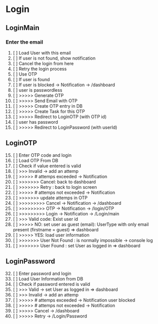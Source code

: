 # Login

## LoginMain

### Enter the email

01. [ ] Load User with this email
02. [ ] If user is not found, show notification
03. [ ] Cancel the login from here
04. [ ] Retry the login process
05. [ ] Use OTP
06. [ ] If user is found
07. [ ] If user is blocked -> Notification -> /dashboard
08. [ ] user is passwordless
09. [ ] >>>>> Generate OTP
10. [ ] >>>>> Send Email with OTP
11. [ ] >>>>> Create OTP entry in DB
12. [ ] >>>>> Create Task for this OTP
13. [ ] >>>>> Redirect to LoginOTP (with OTP id)
14. [ ] user has password
15. [ ] >>>>> Redirect to LoginPassword (with userId)

## LoginOTP

15. [ ] Enter OTP code and login
16. [ ] Load OTP From DB
17. [ ] Check if value entered is valid 
18. [ ] >>> Invalid -> add an attemp
19. [ ] >>>>> # attemps exceeded -> Notification
20. [ ] >>>>>>> Cancel: back to dashboard
21. [ ] >>>>>>> Retry : back to login screen
22. [ ] >>>>> # attemps not exceeded -> Notification
23. [ ] >>>>>>> update attemps in OTP
24. [ ] >>>>>>>>> Cancel -> Notification -> /dashboard
25. [ ] >>>>>>>>> OTP -> Notification -> /login/OTP
26. [ ] >>>>>>>>> Login -> Notification -> /Login/main
27. [ ] >>> Valid code: Exist user id
28. [ ] >>>>> NO: set user as guest (email): UserType with only email present (firstname = guest) => dashboard
29. [ ] >>>>> YES: load user information
30. [ ] >>>>>>> User Not Found : is normally impossible -> console log
31. [ ] >>>>>>> User Found : set User as logged in => dashboard

## LoginPassword

32. [ ] Enter password and login
33. [ ] Load User Information from DB
34. [ ] Check if password entered is valid
35. [ ] >>> Valid -> set User as logged in => dashboard
36. [ ] >>> Invalid -> add an attemp
37. [ ] >>>>> # attemps exceeded -> Notification user blocked
38. [ ] >>>>> # attemps not exceeded -> Notification
39. [ ] >>>>> Cancel -> /dashboard
40. [ ] >>>>> Retry -> /Login/Password
